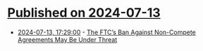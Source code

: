 # [Published on 2024-07-13](index.md)

* [2024-07-13, 17:29:00](https://soylentnews.org/article.pl?sid=24/07/13/0311256&from=rss) - [The FTC’s Ban Against Non-Compete Agreements May Be Under Threat](https://soylentnews.org/article.pl?sid=24/07/13/0311256&from=rss)
